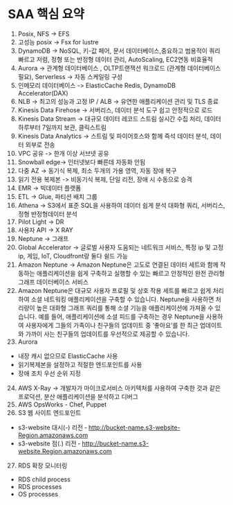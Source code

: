 # SAA 핵심 요약

1. Posix, NFS -> EFS
2. 고성능 posix -> Fsx for lustre
3. DynamoDB -> NoSQL, 키-값 페어, 문서 데이터베이스,중요하고 범용적이 쿼리 빠르고 저렴, 정형 또는 반정형 데이터 관리, AutoScaling, EC2연동 비효율적
4. Aurora -> 관계형 데이터베이스 , OLTP트랜잭션 워크로드 (관계형 데이터베이스 필요), Serverless -> 자동 스케일링 구성 
5. 인메모리 데이터베이스 -> ElasticCache Redis, DynamoDB Accelerator(DAX)
6. NLB -> 최고의 성능과 고정 IP / ALB -> 유연한 애플리케이션 관리 및 TLS 종료
7. Kinesis Data Firehose -> 서버리스, 데이터 분석 도구 쉽고 안정적으로 로드
8. Kinesis Data Stream ->  대규모 데이터 레코드 스트림 실시간 수집 처리, 데이터 하루부터 7일까지 보관, 클릭스트림
9. Kinesis Data Analytics -> 스트림 및 파이어호스와 함께 즉석 데이터 분석, 데이터 외부로 전송
10. VPC 공유 -> 한개 이상 서브넷 공유
11. Snowball edge-> 인터넷보다 빠른데 자동화 안됨
12. 다중 AZ -> 동기식 복제, 최소 두개의 가용 영역, 자동 장애 복구 
13. 읽기 전용 복제본 -> 비동기식 복제, 단일 리전, 장애 시 수동으로 승격
14. EMR -> 빅데이터 플랫폼
15. ETL -> Glue, 파티션 배치 그룹
16. Athena -> S3에서 표준 SQL을 사용하여 데이터 쉽게 분석 대화형 쿼리, 서버리스, 정형 반정형데이터 분석 
17. Pilot Light -> DR
18. 사용자 API -> X RAY
19. Neptune -> 그래프
20. Global Accelerator -> 글로벌 사용자 도움되는 네트워크 서비스, 특정 ip 및 고정 ip, 게임, IoT, Cloudfront랑 둘다 쉴드 가능
21. Amazon Neptune -> Amazon Neptune은 고도로 연결된 데이터 세트와 함께 작동하는 애플리케이션을 쉽게 구축하고 실행할 수 있는 빠르고 안정적인 완전 관리형 그래프 데이터베이스 서비스
22. Amazon Neptune은 대규모 사용자 프로필 및 상호 작용 세트를 빠르고 쉽게 처리하여 소셜 네트워킹 애플리케이션을 구축할 수 있습니다. Neptune을 사용하면 처리량이 높은 대화형 그래프 쿼리를 통해 소셜 기능을 애플리케이션에 가져올 수 있습니다. 예를 들어, 애플리케이션에 소셜 피드를 구축하는 경우 Neptune을 사용하여 사용자에게 그들의 가족이나 친구들의 업데이트 중 ‘좋아요’를 한 최근 업데이트와 가까이 사는 친구들의 업데이트를 우선적으로 제공할 수 있습니다.
23. Aurora 
- 내장 캐시 없으므로 ElasticCache 사용
- 읽기복제본을 설정하고 적절한 엔드포인트를 사용
- 장애 조치 우선 순위 지정

24. AWS X-Ray -> 개발자가 마이크로서비스 아키텍처를 사용하여 구축한 것과 같은 프로덕션, 분산 애플리케이션을 분석하고 디버그
25. AWS OpsWorks - Chef, Puppet
26. S3 웹 사이트 엔드포인트
- s3-website 대시(-) 리전 ‐ http://bucket-name.s3-website-Region.amazonaws.com
- s3-website 점(.) 리전 ‐ http://bucket-name.s3-website.Region.amazonaws.com

27. RDS 확장 모니터링
- RDS child process
- RDS processes
- OS processes
